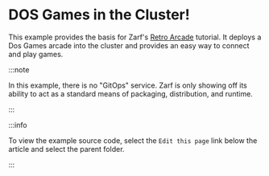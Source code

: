 # DOS Games in the Cluster!

This example provides the basis for Zarf's [Retro Arcade](../../docs/5-zarf-tutorials/3-deploy-a-retro-arcade.md) tutorial.  It deploys a Dos Games arcade into the cluster and provides an easy way to connect and play games.

:::note

In this example, there is no "GitOps" service. Zarf is only showing off its ability to act as a standard means of packaging, distribution, and runtime.

:::

:::info

To view the example source code, select the `Edit this page` link below the article and select the parent folder.

:::

